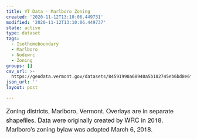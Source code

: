 ```yaml
---
title: VT Data - Marlboro Zoning
created: '2020-11-12T13:10:06.449731'
modified: '2020-11-12T13:10:06.449737'
state: active
type: dataset
tags:
  - Isothemeboundary
  - Marlboro
  - Nodewrc
  - Zoning
groups: []
csv_url: >-
  https://geodata.vermont.gov/datasets/84591990a68940a5b182745eb6bd8e6f_0.csv?outSR=%7B%22latestWkid%22%3A3857%2C%22wkid%22%3A102100%7D
json_url: ''
layout: post

---
```

<span style='font-family: &quot;Avenir Next W01&quot;, &quot;Avenir Next W00&quot;, &quot;Avenir Next&quot;, Avenir, &quot;Helvetica Neue&quot;, Helvetica, Arial, sans-serif; font-size: 17px;'>Zoning districts, Marlboro, Vermont. Overlays are in separate shapefiles. Data were originally created by WRC in 2018. Marlboro's zoning bylaw was adopted March 6, 2018.</span>
